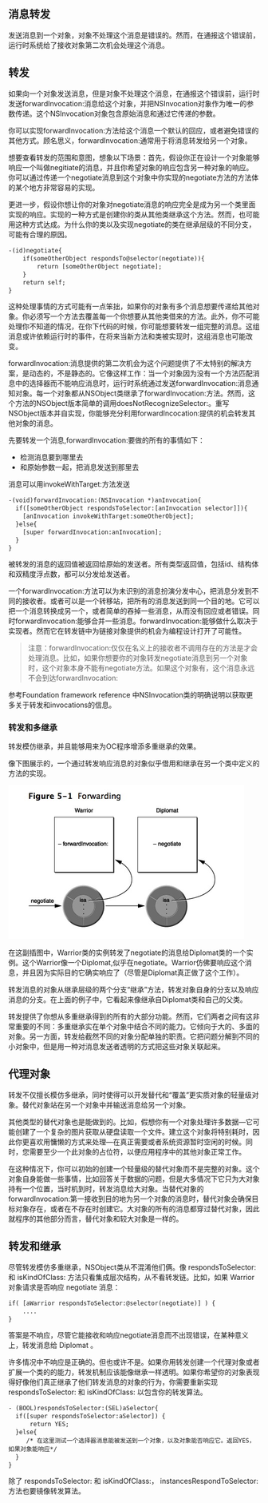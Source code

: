## 消息转发

发送消息到一个对象，对象不处理这个消息是错误的。然而，在通报这个错误前，运行时系统给了接收对象第二次机会处理这个消息。

## 转发

如果向一个对象发送消息，但是对象不处理这个消息，在通报这个错误前，运行时发送forwardInvocation:消息给这个对象，并把NSInvocation对象作为唯一的参数传递。这个NSInvocation对象包含原始消息和通过它传递的参数。

你可以实现forwardInvocation:方法给这个消息一个默认的回应，或者避免错误的其他方式。顾名思义，forwardInvocation:通常用于将消息转发给另一个对象。

想要查看转发的范围和意图，想象以下场景：首先，假设你正在设计一个对象能够响应一个叫做negitiate的消息，并且你希望对象的响应包含另一种对象的响应。你可以通过传递一个negotiate消息到这个对象中你实现的negotiate方法的方法体的某个地方非常容易的实现。

更进一步，假设你想让你的对象对negotiate消息的响应完全是成为另一个类里面实现的响应。实现的一种方式是创建你的类从其他类继承这个方法。然而，也可能用这种方式达成。为什么你的类以及实现negotiate的类在继承层级的不同分支，可能有合理的原因。

```
-(id)negotiate{
    if(someOtherObject respondsTo@selector(negotiate)){
        return [someOtherObject negotiate];
    }
    return self;
}
```

这种处理事情的方式可能有一点笨拙，如果你的对象有多个消息想要传递给其他对象。你必须写一个方法去覆盖每一个你想要从其他类借来的方法。此外，你不可能处理你不知道的情况，在你下代码的时候，你可能想要转发一组完整的消息。这组消息或许依赖运行时的事件，在将来当新方法和类被实现时，这组消息也可能改变。

forwardInvocation:消息提供的第二次机会为这个问题提供了不太特别的解决方案，是动态的，不是静态的。它像这样工作：当一个对象因为没有一个方法匹配消息中的选择器而不能响应消息时，运行时系统通过发送forwardInvocation:消息通知对象。每一个对象都从NSObject类继承了forwardInvocation:方法。然而，这个方法的NSObject版本简单的调用doesNotRecognizeSelector:。重写NSObject版本并自实现，你能够充分利用forwardIncocation:提供的机会转发其他对象的消息。

先要转发一个消息,forwardInvocation:要做的所有的事情如下：

* 检测消息要到哪里去
* 和原始参数一起，把消息发送到那里去

消息可以用invokeWithTarget:方法发送

```
-(void)forwardInvocation:(NSInvocation *)anInvocation{
  if([someOtherObject respondsToSelector:[anInvocation selector]]){
    [anInvocation invokeWithTarget:someOtherObject];
  }else{
    [super forwardInvocation:anInvocation];
  }
}  
```

被转发的消息的返回值被返回给原始的发送者。所有类型返回值，包括id、结构体和双精度浮点数，都可以分发给发送者。

一个forwardInvocation:方法可以为未识别的消息扮演分发中心，把消息分发到不同的接收者。或者可以是一个转移站，把所有的消息发送到同一个目的地。它可以把一个消息转换成另一个，或者简单的吞掉一些消息，从而没有回应或者错误。同时forwardInvocation:能够合并一些消息。forwardInvocation:能够做什么取决于实现者。然而它在转发链中为链接对象提供的机会为编程设计打开了可能性。

> 注意：forwardInvocation:仅仅在名义上的接收者不调用存在的方法是才会处理消息。比如，如果你想要你的对象转发negotiate消息到另一个对象时，这个对象本身不能有negotiate方法。如果这个对象有，这个消息永远不会到达forwardInvocation:

参考Foundation framework reference 中NSInvocation类的明确说明以获取更多关于转发和invocations的信息。

### 转发和多继承

转发模仿继承，并且能够用来为OC程序增添多重继承的效果。

像下图展示的，一个通过转发响应消息的对象似乎借用和继承在另一个类中定义的方法的实现。

![](/assets/runtime_forwarding_001.png)

在这副插图中，Warrior类的实例转发了negotiate的消息给Diplomat类的一个实例。这个Warrior像一个Diplomat,似乎在negotiate。Warrior仿佛要响应这个消息，并且因为实际目的它确实响应了（尽管是Diplomat真正做了这个工作）。

转发消息的对象从继承层级的两个分支“继承”方法，转发对象自身的分支以及响应消息的分支。在上面的例子中，它看起来像继承自Diplomat类和自己的父类。

转发提供了你想从多重继承得到的所有的大部分功能。然而，它们两者之间有这非常重要的不同：多重继承实在单个对象中结合不同的能力。它倾向于大的、多面的对象。另一方面，转发给截然不同的对象分配单独的职责。它把问题分解到不同的小对象中，但是用一种对消息发送者透明的方式把这些对象关联起来。

## 代理对象

转发不仅擅长模仿多继承，同时使得可以开发替代和“覆盖”更实质对象的轻量级对象。替代对象站在另一个对象中并输送消息给另一个对象。

其他类型的替代对象也是能做到的。比如，假想你有一个对象处理许多数据—它可能创建了一个复杂的图片获取从硬盘读取一个文件。建立这个对象将特别耗时，因此你更喜欢用慵懒的方式来处理—在真正需要或者系统资源暂时空闲的时候。同时，您需要至少一个此对象的占位符，以便应用程序中的其他对象正常工作。

在这种情况下，你可以初始的创建一个轻量级的替代对象而不是完整的对象。这个对象自身能做一些事情，比如回答关于数据的问题，但是大多情况下它只为大对象持有一个位置，当时机到时，转发消息给大对象。当替代对象的forwardInvocation:第一接收到目的地为另一个对象的消息时，替代对象会确保目标对象存在，或者在不存在时创建它。大对象的所有的消息都穿过替代对象，因此就程序的其他部分而言，替代对象和较大对象是一样的。

## 转发和继承

尽管转发模仿多重继承，NSObject类从不混淆他们俩。像 respondsToSelector: 和 isKindOfClass: 方法只看集成层次结构，从不看转发链。比如，如果 Warrior 对象请求是否响应 negotiate 消息：

```
if( [aWarrior respondsToSelector:@selector(negotiate)] ) {
    ....
} 
```

答案是不响应，尽管它能接收和响应negotiate消息而不出现错误，在某种意义上，转发消息给 Diplomat 。

许多情况中不响应是正确的。但也或许不是。如果你用转发创建一个代理对象或者扩展一个类的的能力，转发机制应该能像继承一样透明。如果你希望你的对象表现得好像他们真正继承了他们转发消息的对象的行为，你需要重新实现 respondsToSelector: 和 isKindOfClass: 以包含你的转发算法。

```
- (BOOL)respondsToSelector:(SEL)aSelector{
  if([super respondsToSelector:aSelector]) {
      return YES;
  }else{
     /* 在这里测试一个选择器消息能被发送到一个对象，以及对象能否响应它。返回YES，如果对象能响应*/
  }
}
```

除了 respondsToSelector: 和 isKindOfClass:， instancesRespondToSelector: 方法也要镜像转发算法。

